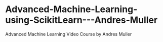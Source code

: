 # Advanced-Machine-Learning-using-ScikitLearn---Andres-Muller
Advanced Machine Learning Video Course by Andres Muller 
